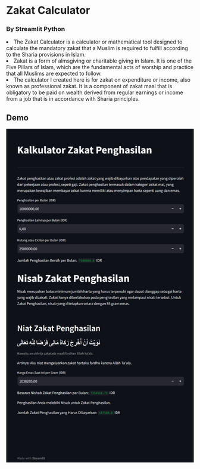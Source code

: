 # Zakat Calculator
### By Streamlit Python

<li>
The Zakat Calculator is a calculator or mathematical tool designed to calculate the mandatory zakat that a Muslim is required to fulfill according to the Sharia provisions in Islam.
</li>
<li>
Zakat is a form of almsgiving or charitable giving in Islam. It is one of the Five Pillars of Islam, which are the fundamental acts of worship and practice that all Muslims are expected to follow.
</li>
<li>
The calculator I created here is for zakat on expenditure or income, also known as professional zakat. It is a component of zakat maal that is obligatory to be paid on wealth derived from regular earnings or income from a job that is in accordance with Sharia principles.
</li>

## Demo
![alt text](https://github.com/nadqz/kalkulatorZakat/blob/main/image/kalkulatorZakat.jpg?raw=true)


